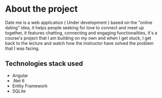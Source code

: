 # About the project 
Date me is a web application ( Under development ) based on the "online dating" idea, it helps people seeking for love to connect and meet up together,
it features chatting, connecting and engaging functionalities, it's a course's project that I am building on my own and when I get stuck, I get back to 
the lecture and watch how the instructor have solved the problem that I was facing.
## Technologies stack used
* Angular 
* .Net 6 
* Entity Framework
* SQLite 
